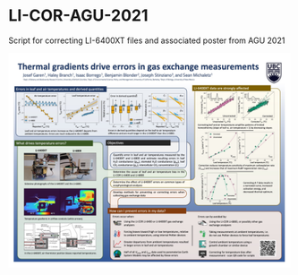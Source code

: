 # LI-COR-AGU-2021
Script for correcting LI-6400XT files and associated poster from AGU 2021

![Poster](https://github.com/MichaletzLab/LI-COR-AGU-2021/blob/main/preview_img.jpg)


